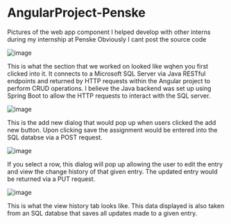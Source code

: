 # AngularProject-Penske

Pictures of the web app component I helped develop with other interns during my internship at Penske
Obviously I cant post the source code


![image](https://github.com/user-attachments/assets/dd3b9112-013c-4ca1-94d4-7e25f163d7b7)

This is what the section that we worked on looked like wqhen you first clicked into it. It connects to a Microsoft SQL Server via Java RESTful endpoints and returned by HTTP requests within the Angular project to perform CRUD operations. I believe the Java backend was set up using Spring Boot to allow the HTTP requests to interact with the SQL server. 

![image](https://github.com/user-attachments/assets/d2dc72ce-861f-4e24-a8ec-698899a27257)

This is the add new dialog that would pop up when users clicked the add new button. Upon clicking save the assignment would be entered into the SQL databse via a POST request.

![image](https://github.com/user-attachments/assets/3520b9cb-aa35-431c-b252-231fe86d3f68)

If you select a row, this dialog will pop up allowing the user to edit the entry and view the change history of that given entry. The updated entry would be returned via a PUT request.

![image](https://github.com/user-attachments/assets/0193be71-fd43-4bf7-8629-a5080bf8a26b)

This is what the view history tab looks like. This data displayed is also taken from an SQL databse that saves all updates made to a given entry.



